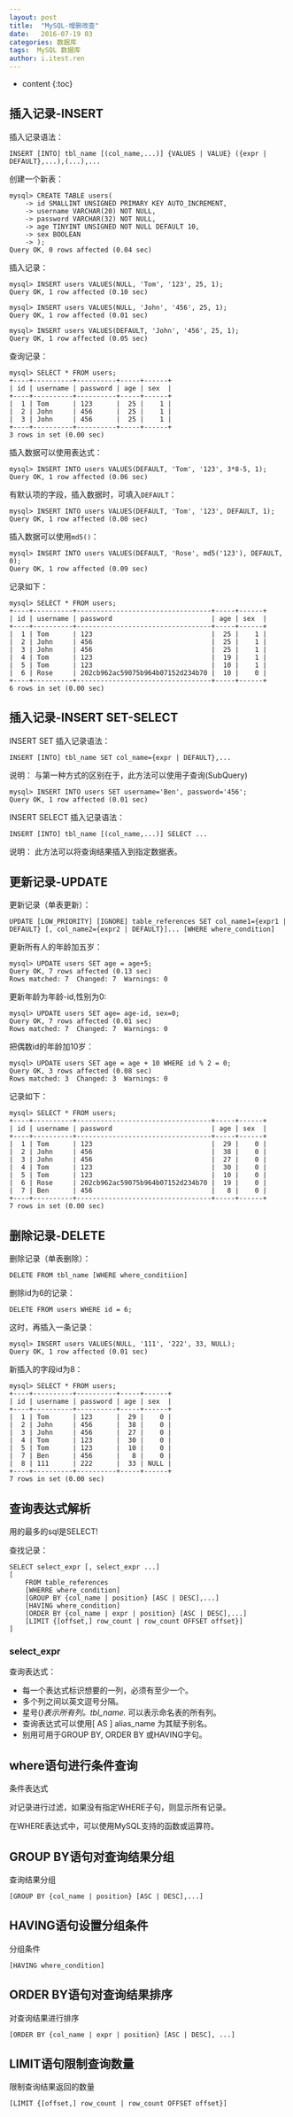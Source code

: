```yaml
---
layout: post
title:  "MySQL-增删改查"
date:   2016-07-19 03
categories: 数据库
tags:  MySQL 数据库
author: i.itest.ren
---
```


* content
{:toc}





## 插入记录-INSERT ##

插入记录语法：

	INSERT [INTO] tbl_name [(col_name,...)] {VALUES | VALUE} ({expr | DEFAULT},...),(...),...

创建一个新表：

	mysql> CREATE TABLE users(
	    -> id SMALLINT UNSIGNED PRIMARY KEY AUTO_INCREMENT,
	    -> username VARCHAR(20) NOT NULL,
	    -> password VARCHAR(32) NOT NULL,
	    -> age TINYINT UNSIGNED NOT NULL DEFAULT 10,
	    -> sex BOOLEAN
	    -> );
	Query OK, 0 rows affected (0.04 sec)

插入记录：

	mysql> INSERT users VALUES(NULL, 'Tom', '123', 25, 1);
	Query OK, 1 row affected (0.10 sec)
	
	mysql> INSERT users VALUES(NULL, 'John', '456', 25, 1);
	Query OK, 1 row affected (0.01 sec)

	mysql> INSERT users VALUES(DEFAULT, 'John', '456', 25, 1);
	Query OK, 1 row affected (0.05 sec)
	
查询记录：

	mysql> SELECT * FROM users;
	+----+----------+----------+-----+------+
	| id | username | password | age | sex  |
	+----+----------+----------+-----+------+
	|  1 | Tom      | 123      |  25 |    1 |
	|  2 | John     | 456      |  25 |    1 |
	|  3 | John     | 456      |  25 |    1 |
	+----+----------+----------+-----+------+
	3 rows in set (0.00 sec)

插入数据可以使用表达式：

	mysql> INSERT INTO users VALUES(DEFAULT, 'Tom', '123', 3*8-5, 1);
	Query OK, 1 row affected (0.06 sec)

有默认项的字段，插入数据时，可填入`DEFAULT`：

	mysql> INSERT INTO users VALUES(DEFAULT, 'Tom', '123', DEFAULT, 1);
	Query OK, 1 row affected (0.00 sec)

插入数据可以使用`md5()`：

	mysql> INSERT INTO users VALUES(DEFAULT, 'Rose', md5('123'), DEFAULT, 0);
	Query OK, 1 row affected (0.09 sec)

记录如下：

	mysql> SELECT * FROM users;
	+----+----------+----------------------------------+-----+------+
	| id | username | password                         | age | sex  |
	+----+----------+----------------------------------+-----+------+
	|  1 | Tom      | 123                              |  25 |    1 |
	|  2 | John     | 456                              |  25 |    1 |
	|  3 | John     | 456                              |  25 |    1 |
	|  4 | Tom      | 123                              |  19 |    1 |
	|  5 | Tom      | 123                              |  10 |    1 |
	|  6 | Rose     | 202cb962ac59075b964b07152d234b70 |  10 |    0 |
	+----+----------+----------------------------------+-----+------+
	6 rows in set (0.00 sec)


## 插入记录-INSERT SET-SELECT ##

INSERT SET 插入记录语法：

	INSERT [INTO] tbl_name SET col_name={expr | DEFAULT},...

说明： 与第一种方式的区别在于，此方法可以使用子查询(SubQuery)

	mysql> INSERT INTO users SET username='Ben', password='456';
	Query OK, 1 row affected (0.01 sec)

INSERT SELECT 插入记录语法：

	INSERT [INTO] tbl_name [(col_name,...)] SELECT ...

说明： 此方法可以将查询结果插入到指定数据表。


## 更新记录-UPDATE ##

更新记录（单表更新）：

	UPDATE [LOW_PRIORITY] [IGNORE] table_references SET col_name1={expr1 | DEFAULT} [, col_name2={expr2 | DEFAULT}]... [WHERE where_condition]

更新所有人的年龄加五岁：

	mysql> UPDATE users SET age = age+5;
	Query OK, 7 rows affected (0.13 sec)
	Rows matched: 7  Changed: 7  Warnings: 0

更新年龄为年龄-id,性别为0:

	mysql> UPDATE users SET age= age-id, sex=0;
	Query OK, 7 rows affected (0.01 sec)
	Rows matched: 7  Changed: 7  Warnings: 0

把偶数id的年龄加10岁：

	mysql> UPDATE users SET age = age + 10 WHERE id % 2 = 0;
	Query OK, 3 rows affected (0.08 sec)
	Rows matched: 3  Changed: 3  Warnings: 0

记录如下：

	mysql> SELECT * FROM users;
	+----+----------+----------------------------------+-----+------+
	| id | username | password                         | age | sex  |
	+----+----------+----------------------------------+-----+------+
	|  1 | Tom      | 123                              |  29 |    0 |
	|  2 | John     | 456                              |  38 |    0 |
	|  3 | John     | 456                              |  27 |    0 |
	|  4 | Tom      | 123                              |  30 |    0 |
	|  5 | Tom      | 123                              |  10 |    0 |
	|  6 | Rose     | 202cb962ac59075b964b07152d234b70 |  19 |    0 |
	|  7 | Ben      | 456                              |   8 |    0 |
	+----+----------+----------------------------------+-----+------+
	7 rows in set (0.00 sec)


## 删除记录-DELETE ##

删除记录（单表删除）：

	DELETE FROM tbl_name [WHERE where_conditiion]

删除id为6的记录：

	DELETE FROM users WHERE id = 6;

这时，再插入一条记录：

	mysql> INSERT users VALUES(NULL, '111', '222', 33, NULL);
	Query OK, 1 row affected (0.01 sec)

新插入的字段id为8：

	mysql> SELECT * FROM users;
	+----+----------+----------+-----+------+
	| id | username | password | age | sex  |
	+----+----------+----------+-----+------+
	|  1 | Tom      | 123      |  29 |    0 |
	|  2 | John     | 456      |  38 |    0 |
	|  3 | John     | 456      |  27 |    0 |
	|  4 | Tom      | 123      |  30 |    0 |
	|  5 | Tom      | 123      |  10 |    0 |
	|  7 | Ben      | 456      |   8 |    0 |
	|  8 | 111      | 222      |  33 | NULL |
	+----+----------+----------+-----+------+
	7 rows in set (0.00 sec)

## 查询表达式解析 ##

用的最多的sql是SELECT!

查找记录：

	SELECT select_expr [, select_expr ...]
	[
		FROM table_references
		[WHERRE where_condition]
		[GROUP BY {col_name | position} [ASC | DESC],...]
		[HAVING where_condition]
		[ORDER BY {col_name | expr | position} [ASC | DESC],...]
		[LIMIT {[offset,] row_count | row_count OFFSET offset}]
	]

### select_expr ###

查询表达式：

- 每一个表达式标识想要的一列，必须有至少一个。
- 多个列之间以英文逗号分隔。
- 星号(*)表示所有列。tbl_name.* 可以表示命名表的所有列。
- 查询表达式可以使用[ AS ] alias_name 为其赋予别名。
- 别用可用于GROUP BY, ORDER BY 或HAVING字句。

## where语句进行条件查询 ##

条件表达式

对记录进行过滤，如果没有指定WHERE子句，则显示所有记录。

在WHERE表达式中，可以使用MySQL支持的函数或运算符。

## GROUP BY语句对查询结果分组 ##

查询结果分组

	[GROUP BY {col_name | position} [ASC | DESC],...]

## HAVING语句设置分组条件 ##

分组条件

	[HAVING where_condition]

## ORDER BY语句对查询结果排序 ##

对查询结果进行排序

	[ORDER BY {col_name | expr | position} [ASC | DESC], ...]

## LIMIT语句限制查询数量 ##

限制查询结果返回的数量

	[LIMIT {[offset,] row_count | row_count OFFSET offset}]

